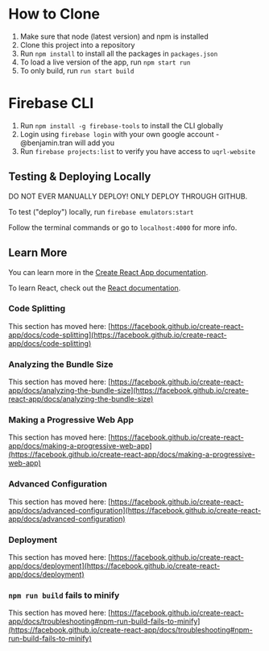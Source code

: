 # How to Clone

1. Make sure that node (latest version) and npm is installed
2. Clone this project into a repository
3. Run `npm install` to install all the packages in `packages.json`
5. To load a live version of the app, run `npm start run`
6. To only build, run `run start build`

# Firebase CLI

1. Run `npm install -g firebase-tools` to install the CLI globally
2. Login using `firebase login` with your own google account - @benjamin.tran will add you
3. Run `firebase projects:list` to verify you have access to `uqrl-website` 

## Testing & Deploying Locally
DO NOT EVER MANUALLY DEPLOY! ONLY DEPLOY THROUGH GITHUB.

To test ("deploy") locally, run
```firebase emulators:start```

Follow the terminal commands or go to `localhost:4000` for more info.

## Learn More

You can learn more in the [Create React App documentation](https://facebook.github.io/create-react-app/docs/getting-started).

To learn React, check out the [React documentation](https://reactjs.org/).

### Code Splitting

This section has moved here: [https://facebook.github.io/create-react-app/docs/code-splitting](https://facebook.github.io/create-react-app/docs/code-splitting)

### Analyzing the Bundle Size

This section has moved here: [https://facebook.github.io/create-react-app/docs/analyzing-the-bundle-size](https://facebook.github.io/create-react-app/docs/analyzing-the-bundle-size)

### Making a Progressive Web App

This section has moved here: [https://facebook.github.io/create-react-app/docs/making-a-progressive-web-app](https://facebook.github.io/create-react-app/docs/making-a-progressive-web-app)

### Advanced Configuration

This section has moved here: [https://facebook.github.io/create-react-app/docs/advanced-configuration](https://facebook.github.io/create-react-app/docs/advanced-configuration)

### Deployment

This section has moved here: [https://facebook.github.io/create-react-app/docs/deployment](https://facebook.github.io/create-react-app/docs/deployment)

### `npm run build` fails to minify

This section has moved here: [https://facebook.github.io/create-react-app/docs/troubleshooting#npm-run-build-fails-to-minify](https://facebook.github.io/create-react-app/docs/troubleshooting#npm-run-build-fails-to-minify)
